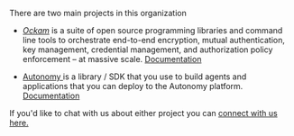 There are two main projects in this organization

* [_Ockam_](https://github.com/build-trust/ockam) is a suite of open source programming libraries and command line tools to
orchestrate end-to-end encryption, mutual authentication, key management, credential
management, and authorization policy enforcement – at massive scale.
[Documentation](https://docs.ockam.io/)


* [ Autonomy ](https://github.com/build-trust/autonomy) is a library / SDK that you use to build agents and applications that you can deploy to the Autonomy platform.
[Documentation](https://autonomy.computer/docs)



If you'd like to chat with us about either project you can [connect with us here.](https://autonomy.computer/contact/form)
